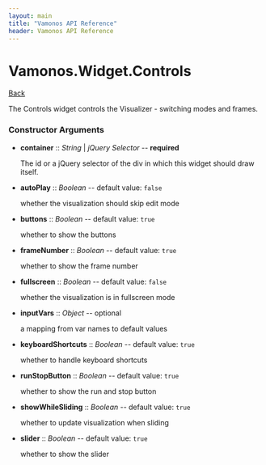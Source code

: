 ```yaml
---
layout: main
title: "Vamonos API Reference"
header: Vamonos API Reference
---
```



Vamonos.Widget.Controls
=======================

[Back](index.html)

The Controls widget controls the Visualizer - switching modes and frames.


### Constructor Arguments

 * **container** :: *String* | *jQuery Selector* -- **required**

    The id or a jQuery selector of the div in which this widget should draw itself.



 * **autoPlay** :: *Boolean* -- default value: `false`

    whether the visualization should skip edit mode



 * **buttons** :: *Boolean* -- default value: `true`

    whether to show the buttons



 * **frameNumber** :: *Boolean* -- default value: `true`

    whether to show the frame number



 * **fullscreen** :: *Boolean* -- default value: `false`

    whether the visualization is in fullscreen mode



 * **inputVars** :: *Object* -- optional

    a mapping from var names to default values



 * **keyboardShortcuts** :: *Boolean* -- default value: `true`

    whether to handle keyboard shortcuts



 * **runStopButton** :: *Boolean* -- default value: `true`

    whether to show the run and stop button



 * **showWhileSliding** :: *Boolean* -- default value: `true`

    whether to update visualization when sliding



 * **slider** :: *Boolean* -- default value: `true`

    whether to show the slider



